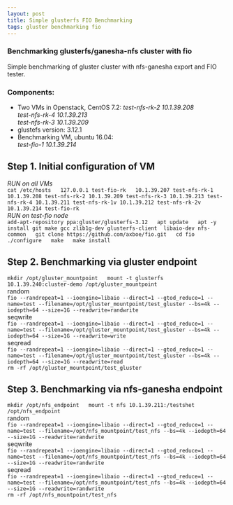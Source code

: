 ```yaml
---
layout: post
title: Simple glusterfs FIO Benchmarking
tags: gluster benchmarking fio  
---
```

### Benchmarking glusterfs/ganesha-nfs cluster with fio  
Simple benchmarking of gluster cluster with nfs-ganesha export and FIO tester.  

### Components:
- Two VMs in Openstack, CentOS 7.2:
_test-nfs-rk-2 10.1.39.208  
test-nfs-rk-4 10.1.39.213  
test-nfs-rk-3 10.1.39.209_  
- glustefs version: 3.12.1  
- Benchmarking VM, ubuntu 16.04:  
_test-fio-1  10.1.39.214_  

## Step 1. Initial configuration of VM
_RUN on all VMs_  
``cat /etc/hosts  
127.0.0.1 test-fio-rk  
10.1.39.207 test-nfs-rk-1
10.1.39.208 test-nfs-rk-2
10.1.39.209 test-nfs-rk-3
10.1.39.213 test-nfs-rk-4
10.1.39.211 test-nfs-rk-1v
10.1.39.212 test-nfs-rk-2v
10.1.39.214 test-fio-rk
``    
_RUN on test-fio node_  
``add-apt-repository ppa:gluster/glusterfs-3.12  
apt update  
apt -y install git make gcc zlib1g-dev glusterfs-client  libaio-dev nfs-common  
git clone https://github.com/axboe/fio.git  
cd fio  
./configure  
make  
make install``  

## Step 2. Benchmarking via gluster endpoint  
``mkdir /opt/gluster_mountpoint  
mount -t glusterfs 10.1.39.240:cluster-demo /opt/gluster_mountpoint``  
random    
``fio --randrepeat=1 --ioengine=libaio --direct=1 --gtod_reduce=1 --name=test --filename=/opt/gluster_mountpoint/test_gluster --bs=4k --iodepth=64 --size=1G --readwrite=randwrite``  
seqwrite    
``fio --randrepeat=1 --ioengine=libaio --direct=1 --gtod_reduce=1 --name=test --filename=/opt/gluster_mountpoint/test_gluster --bs=4k --iodepth=64 --size=1G --readwrite=write``  
seqread  
``fio --randrepeat=1 --ioengine=libaio --direct=1 --gtod_reduce=1 --name=test --filename=/opt/gluster_mountpoint/test_gluster --bs=4k --iodepth=64 --size=1G --readwrite=read``   
``rm -rf /opt/gluster_mountpoint/test_gluster``  

## Step 3. Benchmarking via nfs-ganesha endpoint  
``mkdir /opt/nfs_endpoint  
mount -t nfs 10.1.39.211:/testshet /opt/nfs_endpoint``  
random  
``fio --randrepeat=1 --ioengine=libaio --direct=1 --gtod_reduce=1 --name=test --filename=/opt/nfs_mountpoint/test_nfs --bs=4k --iodepth=64 --size=1G --readwrite=randwrite``   
seqwrite  
``fio --randrepeat=1 --ioengine=libaio --direct=1 --gtod_reduce=1 --name=test --filename=/opt/nfs_mountpoint/test_nfs --bs=4k --iodepth=64 --size=1G --readwrite=randwrite``   
seqread  
``fio --randrepeat=1 --ioengine=libaio --direct=1 --gtod_reduce=1 --name=test --filename=/opt/nfs_mountpoint/test_nfs --bs=4k --iodepth=64 --size=1G --readwrite=randwrite``   
``rm -rf /opt/nfs_mountpoint/test_nfs``  

